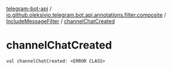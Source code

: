 [telegram-bot-api](../../index.md) / [io.github.oleksivio.telegram.bot.api.annotations.filter.composite](../index.md) / [IncludeMessageFilter](index.md) / [channelChatCreated](./channel-chat-created.md)

# channelChatCreated

`val channelChatCreated: <ERROR CLASS>`